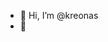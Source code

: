 - 👋 Hi, I’m @kreonas
- 👀

<!---
kreonas/kreonas is a ✨ special ✨ repository because its `README.md` (this file) appears on your GitHub profile.
You can click the Preview link to take a look at your changes.
--->

